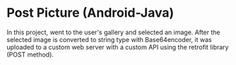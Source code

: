 # Post Picture (Android-Java)
 In this project, went to the user's gallery and selected an image. After the selected image is converted to string type with Base64encoder, it was uploaded to a custom web server with a custom API using the retrofit library (POST method).
